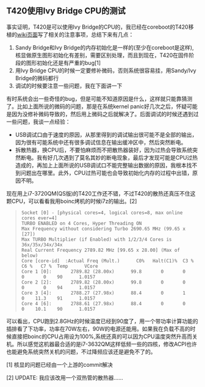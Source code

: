 ## T420使用Ivy Bridge CPU的测试

事实证明，T420是可以使用Ivy Bridge的CPU的，我已经在coreboot的T420移植的[wiki页面](https://www.coreboot.org/Board:lenovo/t420)写了相关的注意事项，总结下来有几点：

1. Sandy Bridge和Ivy Bridge的内存初始化是一样的(至少在coreboot是这样),核显做原生图形初始化有差别，需要区别处理，而且到现在，T420在固件阶段的图形初始化还是有严重的bug[1]  
2. 用Ivy Bridge CPU的时候一定要修补微码，否则系统很容易挂，用Sandy/Ivy Bridge的微码都行  
3. 调试的时候要注意一些问题，我在下面讲一下

有时系统会出一些奇怪的bug，但是可能不知道原因是什么，这样就只能靠猜测了。比如上面所说的微码的问题，那是在系统kernel panic好几次之后，怀疑可能是因为没修补微码导致的，然后用上微码之后就解决了。后面调试的时候还遇到过一些问题，我谈一点经验：

* USB调试口由于速度的原因，从那里得到的调试输出很可能不是全部的输出，因为很有可能系统中还有很多调试信息在输出缓冲区中，然后突然断电。  
* 拆散热器，换CPU后，不要怕麻烦而不把散热器装好，因为过热会导致系统突然断电。我有好几次遇到了莫名其妙的断电现象，最后才发现可能是CPU过热造成的，再加上上面所说的USB调试口不能完整输出数据的原因，我根本找不到问题出在哪里。此外，CPU过热可能也会导致初始化内存的过程中出错，原因不明。

现在用上i7-3720QM(QS版)的T420工作还不错，不过T420的散热还真压不住这颗CPU，可以看看我用boinc烤机的时候i7z的输出。[2]

> ```
> Socket [0] - [physical cores=4, logical cores=8, max online cores ever=4]
> TURBO ENABLED on 4 Cores, Hyper Threading ON
> Max Frequency without considering Turbo 2690.65 MHz (99.65 x [27])
> Max TURBO Multiplier (if Enabled) with 1/2/3/4 Cores is  36x/35x/34x/34x
> Real Current Frequency 2789.82 MHz [99.65 x 28.00] (Max of below)
> Core [core-id]  :Actual Freq (Mult.)      C0%   Halt(C1)%  C3 %   C6 %   C7 %  Temp      VCore
> Core 1 [0]:       2789.82 (28.00x)      99.8       0       0       0       0    90      1.0157
> Core 2 [2]:       2789.82 (28.00x)      99.8       0       0       0       0    94      1.0157
> Core 3 [4]:       2788.27 (27.98x)      88.4       0       1       0    11.3    91      1.0157
> Core 4 [6]:       2788.61 (27.98x)      88.4       0       0       0    10.1    90      1.0157
> ```

可以看出，CPU跑到2.8GHz的时候温度已经到90度了，用一个带功率计算功能的插排看了下功率，功率在70W左右，90W的电源还能用。如果我在负载不高的时候直接把boinc的CPU占用设为100%,系统还真的可以因为CPU温度突然升高而关机。所以感觉这机器最合适的是i7-3632QM这样低频一些的四核，修改ACPI也许也能避免系统突然关机的问题，不过降频应该还是避免不了的。

[1] 核显的问题已经由一个上游的commit解决

[2] UPDATE: 我应该改用一个双热管的散热器......

